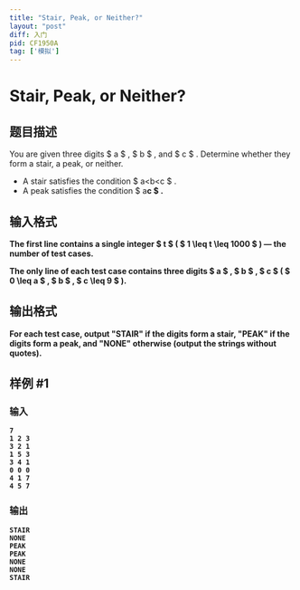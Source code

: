 ```yaml
---
title: "Stair, Peak, or Neither?"
layout: "post"
diff: 入门
pid: CF1950A
tag: ['模拟']
---
```


# Stair, Peak, or Neither?

## 题目描述

You are given three digits $ a $ , $ b $ , and $ c $ . Determine whether they form a stair, a peak, or neither.

- A stair satisfies the condition $ a<b<c $ .
- A peak satisfies the condition $ a<b>c $ .

## 输入格式

The first line contains a single integer $ t $ ( $ 1 \leq t \leq 1000 $ ) — the number of test cases.

The only line of each test case contains three digits $ a $ , $ b $ , $ c $ ( $ 0 \leq a $ , $ b $ , $ c \leq 9 $ ).

## 输出格式

For each test case, output "STAIR" if the digits form a stair, "PEAK" if the digits form a peak, and "NONE" otherwise (output the strings without quotes).

## 样例 #1

### 输入

```
7
1 2 3
3 2 1
1 5 3
3 4 1
0 0 0
4 1 7
4 5 7
```

### 输出

```
STAIR
NONE
PEAK
PEAK
NONE
NONE
STAIR
```

